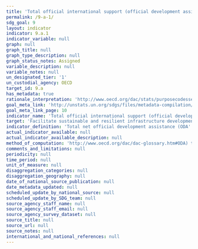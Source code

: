 ```yaml
---
title: 'Total official international support (official development assistance plus other official flows) to infrastructure'
permalink: /9-a-1/
sdg_goal: 9
layout: indicator
indicator: 9.a.1
indicator_variable: null
graph: null
graph_title: null
graph_type_description: null
graph_status_notes: Assigned
variable_description: null
variable_notes: null
un_designated_tier: '1'
un_custodial_agency: OECD
target_id: 9.a
has_metadata: true
rationale_interpretation: 'http://www.oecd.org/dac/stats/purposecodessectorclassification.htm). Data expressed in US dollars at the average annual exchange rate.'
goal_meta_link: 'http://unstats.un.org/sdgs/files/metadata-compilation/Metadata-Goal-9.pdf'
goal_meta_link_page: 10
indicator_name: 'Total official international support (official development assistance plus other official flows) to infrastructure'
target: 'Facilitate sustainable and resilient infrastructure development in developing countries through enhanced financial, technological and technical support to African countries, least developed countries, landlocked developing countries and Small Island developing States.'
indicator_definition: 'Total net official development assistance (ODA'
actual_indicator_available: null
actual_indicator_available_description: null
method_of_computation: 'http://www.oecd.org/dac/dac-glossary.htm#ODA) to economic infrastructure (purpose code 200'
comments_and_limitations: null
periodicity: null
time_period: null
unit_of_measure: null
disaggregation_categories: null
disaggregation_geography: null
date_of_national_source_publication: null
date_metadata_updated: null
scheduled_update_by_national_source: null
scheduled_update_by_SDG_team: null
source_agency_staff_name: null
source_agency_staff_email: null
source_agency_survey_dataset: null
source_title: null
source_url: null
source_notes: null
international_and_national_references: null
---
```

